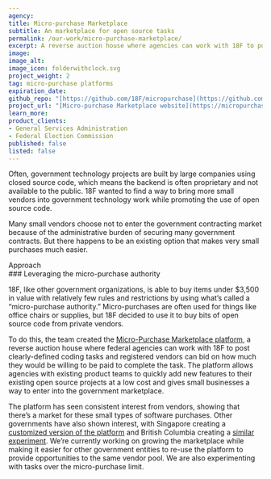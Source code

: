 ```yaml
---
agency:
title: Micro-purchase Marketplace
subtitle: An marketplace for open source tasks
permalink: /our-work/micro-purchase-marketplace/
excerpt: A reverse auction house where agencies can work with 18F to post coding tasks and vendors can bid on how much they would be willing to be paid to complete the task.
image:
image_alt:
image_icon: folderwithclock.svg
project_weight: 2
tag: micro-purchase platforms
expiration_date:
github_repo: "[https://github.com/18F/micropurchase](https://github.com/18F/micropurchase)"
project_url: "[Micro-purchase Marketplace website](https://micropurchase.18f.gov/)"
learn_more:
product_clients:
- General Services Administration
- Federal Election Commission
published: false
listed: false
---
```


Often, government technology projects are built by large companies using
closed source code, which means the backend is often proprietary and not
available to the public. 18F wanted to find a way to bring more small
vendors into government technology work while promoting the use of open
source code.

Many small vendors choose not to enter the government contracting market
because of the administrative burden of securing many government
contracts. But there happens to be an existing option that makes very
small purchases much easier.

<div class="case-study-preheader margin-top-6">Approach</div>
### Leveraging the micro-purchase authority

18F, like other government organizations, is able to buy items under
$3,500 in value with relatively few rules and restrictions by using
what’s called a “micro-purchase authority.” Micro-purchases are often
used for things like office chairs or supplies, but 18F decided to use
it to buy bits of open source code from private vendors.

To do this, the team created the [Micro-Purchase Marketplace
platform](https://micropurchase.18f.gov/), a reverse auction house
where federal agencies can work with 18F to post clearly-defined coding
tasks and registered vendors can bid on how much they would be willing
to be paid to complete the task. The platform allows agencies with
existing product teams to quickly add new features to their existing
open source projects at a low cost and gives small businesses a way to
enter into the government marketplace.

The platform has seen consistent interest from vendors, showing that
there’s a market for these small types of software purchases. Other
governments have also shown interest, with Singapore creating a
[customized version of the
platform](https://buy.gds-gov.tech/auctions) and British Columbia
creating a [similar
experiment](http://engage.gov.bc.ca/data/2016/01/18/pay-for-pull/).
We’re currently working on growing the marketplace while making it
easier for other government entities to re-use the platform to provide
opportunities to the same vendor pool. We are also experimenting with
tasks over the micro-purchase limit.
